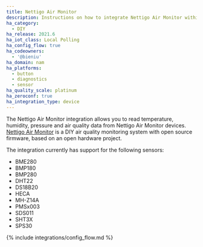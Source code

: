 ```yaml
---
title: Nettigo Air Monitor
description: Instructions on how to integrate Nettigo Air Monitor within Home Assistant.
ha_category:
  - DIY
ha_release: 2021.6
ha_iot_class: Local Polling
ha_config_flow: true
ha_codeowners:
  - '@bieniu'
ha_domain: nam
ha_platforms:
  - button
  - diagnostics
  - sensor
ha_quality_scale: platinum
ha_zeroconf: true
ha_integration_type: device
---
```


The Nettigo Air Monitor integration allows you to read temperature, humidity, pressure and air quality data from Nettigo Air Monitor devices. [Nettigo Air Monitor](https://air.nettigo.pl/?setlang=en) is a DIY air quality monitoring system with open source firmware, based on an open hardware project.

The integration currently has support for the following sensors:

- BME280
- BMP180
- BMP280
- DHT22
- DS18B20
- HECA
- MH-Z14A
- PMSx003
- SDS011
- SHT3X
- SPS30

{% include integrations/config_flow.md %}
